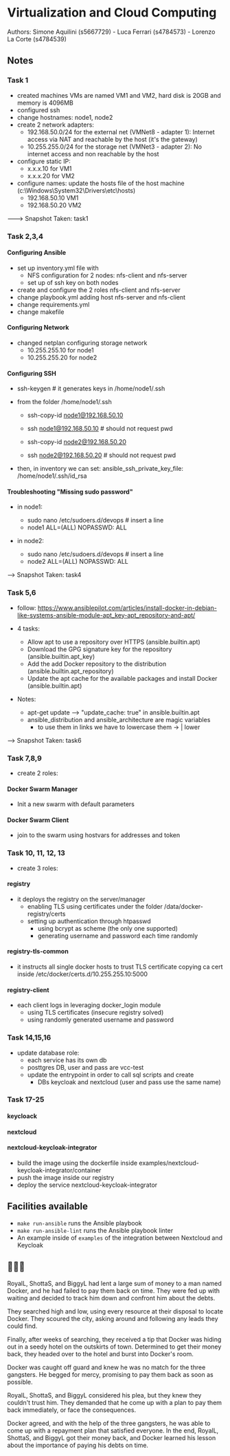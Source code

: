 # Virtualization and Cloud Computing

Authors: Simone Aquilini (s5667729) - Luca Ferrari (s4784573) - Lorenzo La Corte (s4784539)

## Notes 

### Task 1

- created machines
  VMs are named VM1 and VM2, hard disk is 20GB and memory is 4096MB
- configured ssh 
- change hostnames: node1, node2
- create 2 network adapters:
  - 192.168.50.0/24 for the external net (VMNet8 - adapter 1): Internet access via NAT and reachable by the host (it's the gateway)
  - 10.255.255.0/24 for the storage net (VMNet3 - adapter 2): No internet access and non reachable by the host
- configure static IP: 
  - x.x.x.10 for VM1
  - x.x.x.20 for VM2
- configure names: update the hosts file of the host machine (c:\Windows\System32\Drivers\etc\hosts)
  - 192.168.50.10 VM1
  - 192.168.50.20 VM2

---> Snapshot Taken: task1

### Task 2,3,4

#### Configuring Ansible
- set up inventory.yml file with  
  - NFS configuration for 2 nodes: nfs-client and nfs-server
  - set up of ssh key on both nodes
- create and configure the 2 roles nfs-client and nfs-server
- change playbook.yml adding host nfs-server and nfs-client
- change requirements.yml
- change makefile

#### Configuring Network
- changed netplan configuring storage network
  - 10.255.255.10 for node1
  - 10.255.255.20 for node2

#### Configuring SSH
- ssh-keygen # it generates keys in /home/node1/.ssh

- from the folder /home/node1/.ssh
  - ssh-copy-id node1@192.168.50.10
  - ssh node1@192.168.50.10 # should not request pwd

  - ssh-copy-id node2@192.168.50.20
  - ssh node2@192.168.50.20 # should not request pwd

- then, in inventory we can set:
      ansible_ssh_private_key_file: /home/node1/.ssh/id_rsa

#### Troubleshooting "Missing sudo password"
- in node1:
  - sudo nano /etc/sudoers.d/devops # insert a line
  - node1 ALL=(ALL) NOPASSWD: ALL

- in node2:
  - sudo nano /etc/sudoers.d/devops # insert a line
  - node2 ALL=(ALL) NOPASSWD: ALL

--> Snapshot Taken: task4
 
### Task 5,6
- follow: https://www.ansiblepilot.com/articles/install-docker-in-debian-like-systems-ansible-module-apt_key-apt_repository-and-apt/

- 4 tasks:
  - Allow apt to use a repository over HTTPS (ansible.builtin.apt)
  - Download the GPG signature key for the repository (ansible.builtin.apt_key)
  - Add the add Docker repository to the distribution (ansible.builtin.apt_repository)
  - Update the apt cache for the available packages and install Docker (ansible.builtin.apt)

- Notes:
  - apt-get update --> "update_cache: true" in ansible.builtin.apt
  - ansible_distribution and ansible_architecture are magic variables
    - to use them in links we have to lowercase them -> | lower

--> Snapshot Taken: task6

### Task 7,8,9
- create 2 roles:
#### Docker Swarm Manager
- Init a new swarm with default parameters

#### Docker Swarm Client
- join to the swarm using hostvars for addresses and token 

### Task 10, 11, 12, 13
- create 3 roles:
#### registry
- it deploys the registry on the server/manager
  - enabling TLS using certificates under the folder /data/docker-registry/certs
  - setting up authentication through htpasswd
    - using bcrypt as scheme (the only one supported)
    - generating username and password each time randomly

#### registry-tls-common
- it instructs all single docker hosts to trust TLS certificate copying ca cert inside /etc/docker/certs.d/10.255.255.10:5000

#### registry-client
- each client logs in leveraging docker_login module
  - using TLS certificates (insecure registry solved)
  - using randomly generated username and password
  
### Task 14,15,16
- update database role:
  - each service has its own db
  - posttgres DB, user and pass are vcc-test
  - update the entrypoint in order to call sql scripts and create
    - DBs keycloak and nextcloud (user and pass use the same name) 

### Task 17-25

#### keycloack

#### nextcloud

#### nextcloud-keycloak-integrator
- build the image using the dockerfile inside examples/nextcloud-keycloak-integrator/container
- push the image inside our registry
- deploy the service nextcloud-keycloak-integrator

## Facilities available

- `make run-ansible` runs the Ansible playbook
- `make run-ansible-lint` runs the Ansible playbook linter
- An example inside of `examples` of the integration between Nextcloud and Keycloak

## 🔫🔫🔫
RoyalL, ShottaS, and BiggyL had lent a large sum of money to a man named Docker, and he had failed to pay them back on time. They were fed up with waiting and decided to track him down and confront him about the debts.

They searched high and low, using every resource at their disposal to locate Docker. They scoured the city, asking around and following any leads they could find.

Finally, after weeks of searching, they received a tip that Docker was hiding out in a seedy hotel on the outskirts of town. Determined to get their money back, they headed over to the hotel and burst into Docker's room.

Docker was caught off guard and knew he was no match for the three gangsters. He begged for mercy, promising to pay them back as soon as possible.

RoyalL, ShottaS, and BiggyL considered his plea, but they knew they couldn't trust him. They demanded that he come up with a plan to pay them back immediately, or face the consequences.

Docker agreed, and with the help of the three gangsters, he was able to come up with a repayment plan that satisfied everyone. In the end, RoyalL, ShottaS, and BiggyL got their money back, and Docker learned his lesson about the importance of paying his debts on time.
